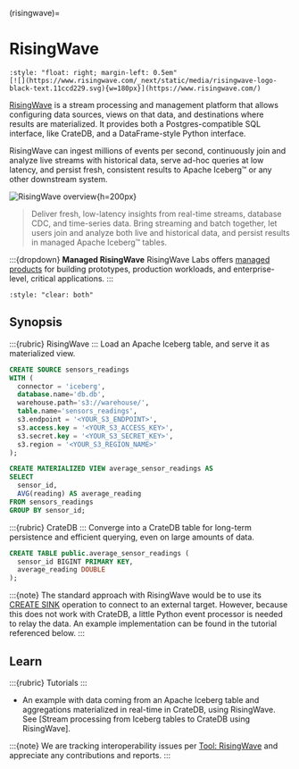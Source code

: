 (risingwave)=

# RisingWave

```{div}
:style: "float: right; margin-left: 0.5em"
[![](https://www.risingwave.com/_next/static/media/risingwave-logo-black-text.11ccd229.svg){w=180px}](https://www.risingwave.com/)
```

[RisingWave] is a stream processing and management platform that allows
configuring data sources, views on that data, and destinations where
results are materialized.
It provides both a Postgres-compatible SQL interface, like CrateDB,
and a DataFrame-style Python interface.

RisingWave can ingest millions of events per second, continuously join
and analyze live streams with historical data, serve ad-hoc queries at
low latency, and persist fresh, consistent results to Apache Iceberg™
or any other downstream system.

![RisingWave overview](https://github.com/user-attachments/assets/5bd27415-300d-4b8a-aa47-196eed041ed7){h=200px}

> Deliver fresh, low-latency insights from real-time streams,
> database CDC, and time-series data. Bring streaming and batch together,
> let users join and analyze both live and historical data, and persist
> results in managed Apache Iceberg™ tables.

:::{dropdown} **Managed RisingWave**
RisingWave Labs offers [managed products][RisingWave pricing]
for building prototypes, production workloads, and enterprise-level, critical
applications.
:::

```{div}
:style: "clear: both"
```

## Synopsis

:::{rubric} RisingWave
:::
Load an Apache Iceberg table, and serve it as materialized view.
```sql
CREATE SOURCE sensors_readings
WITH (
  connector = 'iceberg',
  database.name='db.db',
  warehouse.path='s3://warehouse/',
  table.name='sensors_readings',
  s3.endpoint = '<YOUR_S3_ENDPOINT>',
  s3.access.key = '<YOUR_S3_ACCESS_KEY>',
  s3.secret.key = '<YOUR_S3_SECRET_KEY>',
  s3.region = '<YOUR_S3_REGION_NAME>'
);
```
```sql
CREATE MATERIALIZED VIEW average_sensor_readings AS
SELECT
  sensor_id,
  AVG(reading) AS average_reading
FROM sensors_readings
GROUP BY sensor_id;
```
:::{rubric} CrateDB
:::
Converge into a CrateDB table for long-term persistence and efficient querying,
even on large amounts of data.
```sql
CREATE TABLE public.average_sensor_readings (
  sensor_id BIGINT PRIMARY KEY,
  average_reading DOUBLE
);
```
:::{note}
The standard approach with RisingWave would be to use its [CREATE SINK] operation
to connect to an external target.
However, because this does not work with CrateDB, a little Python event processor
is needed to relay the data. An example implementation can be found in the tutorial
referenced below.
:::

## Learn

:::{rubric} Tutorials
:::
- An example with data coming from an Apache Iceberg table and aggregations
  materialized in real-time in CrateDB, using RisingWave.
  See [Stream processing from Iceberg tables to CrateDB using RisingWave].

:::{note}
We are tracking interoperability issues per [Tool: RisingWave] and appreciate
any contributions and reports.
:::


[CREATE SINK]: https://docs.risingwave.com/sql/commands/sql-create-sink
[RisingWave]: https://github.com/risingwavelabs/risingwave
[RisingWave pricing]: https://www.risingwave.com/pricing/
[Tool: RisingWave]: https://github.com/crate/crate/labels/tool%3A%20RisingWave
